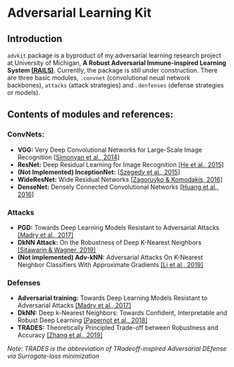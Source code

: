 # Adversarial Learning Kit

## Introduction

`advkit` package is a byproduct of my adversarial learning research project at University of Michigan, **A Robust Adversarial Immune-inspired Learning System [(RAILS)](https://arxiv.org/abs/2012.10485)**. Currently, the package is still under construction. There are three basic modules, `.convnet` (convolutional neual network backbones), `attacks` (attack strategies) and `.denfenses` (defense strategies or models).


## Contents of modules and references:

### ConvNets:

- **VGG:** Very Deep Convolutional Networks for Large-Scale Image Recognition [[Simonyan et al., 2014]](https://arxiv.org/abs/1409.1556)
- **ResNet:** Deep Residual Learning for Image Recognition [[He et al., 2015]](https://arxiv.org/abs/1512.03385)
- **(Not Implemented) InceptionNet:** [[Szegedy et al., 2015]](https://arxiv.org/abs/1512.00567)
- **WideResNet:** Wide Residual Networks [[Zagoruyko & Komodakis, 2016]](https://arxiv.org/abs/1605.07146)
- **DenseNet:** Densely Connected Convolutional Networks [[Huang et al., 2016]](https://arxiv.org/abs/1608.06993)

### Attacks

- **PGD:** Towards Deep Learning Models Resistant to Adversarial Attacks [[Madry et al., 2017]](https://arxiv.org/abs/1706.06083)
- **DkNN Attack:** On the Robustness of Deep K-Nearest Neighbors [[Sitawarin & Wagner, 2019]](https://arxiv.org/abs/1903.08333)
- **(Not implemented) Adv-kNN:** Adversarial Attacks On K-Nearest Neighbor Classifiers With Approximate Gradients [[Li et al., 2019]](https://arxiv.org/abs/1911.06591) 

### Defenses

- **Adversarial training:** Towards Deep Learning Models Resistant to Adversarial Attacks [[Madry et al., 2017]](https://arxiv.org/abs/1706.06083)
- **DkNN:** Deep k-Nearest Neighbors: Towards Confident, Interpretable and Robust Deep Learning [[Papernot et al., 2018]](https://arxiv.org/abs/1803.04765)
- **TRADES:** Theoretically Principled Trade-off between Robustness and Accuracy [[Zhang et al., 2019]](https://arxiv.org/abs/1901.08573)
  
*Note: TRADES is the abbreviation of TRadeoff-inspired Adversarial DEfense via Surrogate-loss minimization*

